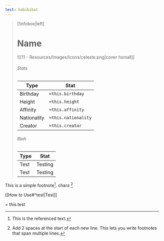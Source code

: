 ```yaml
---
test: habibibat
---
```

> [!infobox|left]
> # Name
> ![[11 - Resources/Images/Icons/celeste.png|cover hsmall]]
> ###### Stats
> | Type | Stat |
> | ---- | ---- |
> | Birthday | `=this.birthday` 
> | Height | `=this.height` |
> | Affinity | `=this.affinity` |
> | Nationality | `=this.nationality` |
> | Creator | `=this.creator` |
> 
> ###### Blah
> | Type | Stat |
> | ---- | ---- |
> | Test | Testing |
> | Test | Testing |


This is a simple footnote[^1].
chara [^eee]

[^1]: This is the referenced text.
[^eee]: Add 2 spaces at the start of each new line.
  This lets you write footnotes that span multiple lines.

[[How to Use#^test|Test]]

= this.test